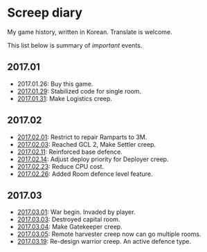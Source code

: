 # Screep diary

My game history, written in Korean. Translate is welcome.

This list below is summary of *important* events.

## 2017.01
 - 2017.01.26: Buy this game.
 - [2017.01.29](2017-01/2017-01-29.md): Stabilized code for single room.
 - [2017.01.31](2017-01/2017-01-31.md): Make Logistics creep.

## 2017.02
 - [2017.02.01](2017-02/2017-02-01.md): Restrict to repair Ramparts to 3M.
 - [2017.02.03](2017-02/2017-02-04.md): Reached GCL 2, Make Settler creep.
 - [2017.02.11](2017-02/2017-02-11.md): Reinforced base defence.
 - [2017.02.14](2017-02/2017-02-14.md): Adjust deploy priority for Deployer creep.
 - [2017.02.23](2017-02/2017-02-23.md): Reduce CPU cost.
 - [2017.02.26](2017-02/2017-02-26.md): Added Room defence level feature.

## 2017.03
 - [2017.03.01](2017-03/2017-03-01.md): War begin. Invaded by player.
 - [2017.03.03](2017-03/2017-03-03.md): Destroyed capital room.
 - [2017.03.04](2017-03/2017-03-04.md): Make Gatekeeper creep.
 - [2017.03.05](2017-03/2017-03-05.md): Remote harvester creep now can go multiple rooms.
 - [2017.03.19](2017-03/2017-03-19.md): Re-design warrior creep. An active defence type.